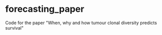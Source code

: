 # forecasting_paper
Code for the paper "When, why and how tumour clonal diversity predicts survival"
